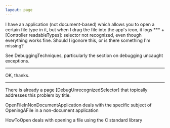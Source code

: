 ```yaml
---
layout: page
---
```


I have an application (not document-based) which allows you to open a certain file type in it, but when I drag the file into the app's icon, it logs     *** +[Controller readableTypes]: selector not recognized, even though everything works fine. Should I igonore this, or is there something I'm missing?

See DebuggingTechniques, particularly the section on debugging uncaught exceptions.

----

OK, thanks.

----

There is already a page [DebugUnrecognizedSelector] that topically addresses this problem by title.

OpenFileInNonDocumentApplication deals with the specific subject of OpeningAFile in a non-document application

HowToOpen deals with opening a file using the C standard library
